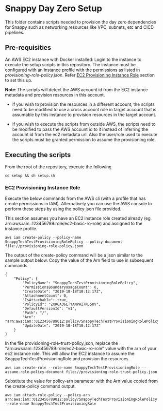 # Snappy Day Zero Setup

This folder contains scripts needed to provision the day zero dependencies for Snappy such as networking resources like VPC, subnets, etc and CICD pipelines.

## Pre-requisities

An AWS EC2 instance with Docker installed:
Login to the instance to execute the setup scripts in this repository. The instance must be configured with an instance profile with the permissions as listed in _provisioning-role-policy.json_. Refer [EC2 Provisioning Instance Role](#EC2-Provisioning-Instance-Role) section to set this up.

**Note**: The scripts will detect the AWS account id from the EC2 instance metadata and provision resources in this account.

- If you wish to provision the resources in a different account, the scripts need to be modified to use a cross account role in target account that is assumable by this instance to provision resources in the target account.

- If you wish to execute the scripts from outside AWS, the scripts need to be modified to pass the AWS account id to it instead of inferring the account id from the ec2 metadata url. Also the user/role used to execute the scripts must be granted permission to assume the provisioning role.

## Executing the scripts

From the root of the repository, execute the following

```
cd setup && sh setup.sh

```

### EC2 Provisioning Instance Role

Execute the below commands from the AWS cli (with a profile that has create permissions in IAM). Alternatively you can use the AWS console to perform these steps by using the policy json file provided.

This section assumes you have an EC2 instance role created already (eg. arn:aws:iam::123456789:role/ec2-basic-ro-role) and assigned to the instance profile.

```
aws iam create-policy --policy-name SnappyTechTestProvisioningRolePolicy --policy-document file://provisioning-role-policy.json
```

The output of the create-policy command will be a json similar to the sample output below. Copy the value of the Arn field to use in subsequent commands.

```
{
    "Policy": {
        "PolicyName": "SnappyTechTestProvisioningRolePolicy",
        "PermissionsBoundaryUsageCount": 0,
        "CreateDate": "2019-10-18T10:12:17Z",
        "AttachmentCount": 0,
        "IsAttachable": true,
        "PolicyId": "ZXR6A36LTYANPAI7NJ5UV",
        "DefaultVersionId": "v1",
        "Path": "/",
        "Arn": "arn:aws:iam::0123456789012:policy/SnappyTechTestProvisioningRolePolicy",
        "UpdateDate": "2019-10-18T10:12:17Z"
    }
}
```

In the file provisioning-role-trust-policy.json, replace the "arn:aws:iam::123456789:role/ec2-basic-ro-role" value with the arn of your ec2 instance role. This will allow the EC2 instance to assume the SnappyTechTestProvisioningRole and provision the resources.

```
aws iam create-role --role-name SnappyTechTestProvisioningRole --assume-role-policy-document file://provisioning-role-trust-policy.json

```

Substitute the value for policy-arn parameter with the Arn value copied from the create-policy command output.

```
aws iam attach-role-policy --policy-arn arn:aws:iam::0123456789012:policy/SnappyTechTestProvisioningRolePolicy --role-name SnappyTechTestProvisioningRole

```
